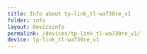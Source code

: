 ```yaml
---
title: Info about tp-link_tl-wa730re_v1
folder: info
layout: deviceinfo
permalink: /devices/tp-link_tl-wa730re_v1/
device: tp-link_tl-wa730re_v1
---
```

